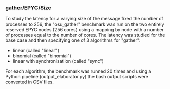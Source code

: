 ### gather/EPYC/Size

To study the latency for a varying size of the message fixed the number of processes to 256,
the "osu_gather" benchmark was run on the two entirely reserved EPYC nodes (256 cores) using a 
mapping by node with a number of processes equal to the number of cores. The latency
was studied for the base case and then specifying one of 3 algorithms for "gather":

- linear (called "linear")
- binomial (called "binomial")
- linear with synchronisatiion (called "sync")

For each algorithm, the benchmark was runned 20 times and using a Python pipeline (output_elaborator.py)
the bash output scripts were converted in CSV files. 